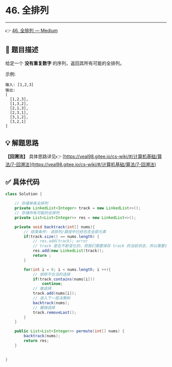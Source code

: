# 46. 全排列

---

👉 [46. 全排列 — Medium](https://leetcode-cn.com/problems/permutations/)

## 📜 题目描述

给定一个 **没有重复数字** 的序列，返回其所有可能的全排列。

示例:

```
输入: [1,2,3]
输出:
[
  [1,2,3],
  [1,3,2],
  [2,1,3],
  [2,3,1],
  [3,1,2],
  [3,2,1]
]
```

## 💡 解题思路

**【回溯法】** 具体思路详见👉 [https://veal98.gitee.io/cs-wiki/#/计算机基础/算法/7-回溯法](https://veal98.gitee.io/cs-wiki/#/计算机基础/算法/7-回溯法)


## ✅  具体代码 


```java
class Solution {

    // 存储单条全排列
    private LinkedList<Integer> track = new LinkedList<>();
    // 存储所有可能的全排列
    private List<List<Integer>> res = new LinkedList<>();

    private void backtrack(int[] nums){
        // 结束条件: 该排列/路径中已经包含全部元素
        if(track.size() == nums.length) {
            // res.add(track); error
            // track 是在不断变化的，而我们需要保存 track 的当前状态，所以需要在此处进行拷贝
            res.add(new LinkedList(track));
            return ;
        }

        for(int i = 0; i < nums.length; i ++){
            // 排除不合法的选择
            if(track.contains(nums[i]))
                continue;
            // 做选择
            track.add(nums[i]);
            // 进入下一层决策树
            backtrack(nums);
            // 撤销选择
            track.removeLast(); 
        }
    }

    public List<List<Integer>> permute(int[] nums) {
        backtrack(nums);
        return res;
    }

    
}
```

